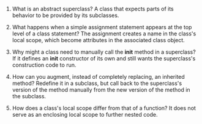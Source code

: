 1.  What is an abstract superclass?
    A class that expects parts of its behavior to be provided by its subclasses.

2.  What happens when a simple assignment statement appears at the top level of a class statement?
    The assignment creates a name in the class's local scope, which become attributes in the associated class object.

3.  Why might a class need to manually call the __init__ method in a superclass?
    If it defines an __init__ constructor of its own and still wants the superclass's construction code to run.

4.  How can you augment, instead of completely replacing, an inherited method?
    Redefine it in a subclass, but call back to the superclass's version of the method manually from the new version of the method in the subclass.

5.  How does a class's local scope differ from that of a function?
    It does not serve as an enclosing local scope to further nested code.